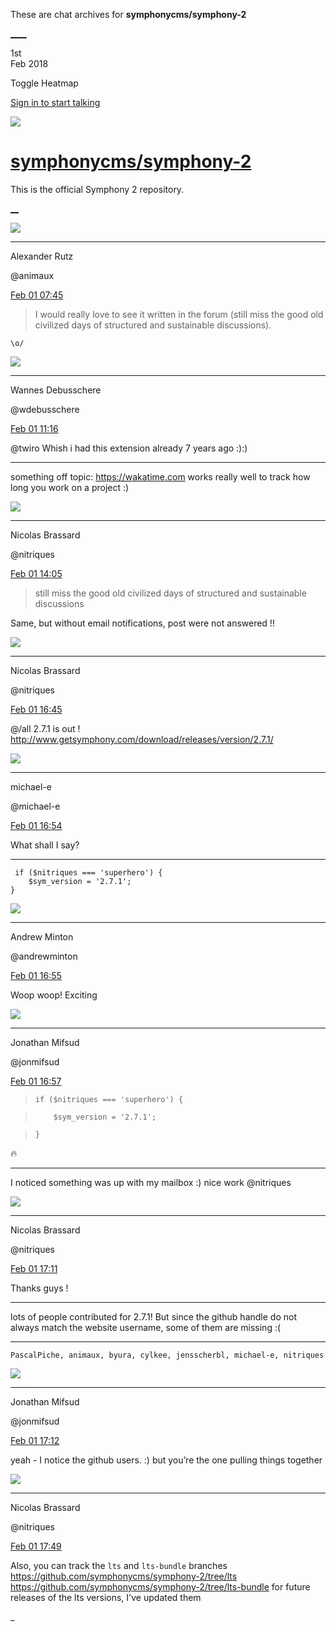 These are chat archives for **symphonycms/symphony-2**

[__](/symphonycms/symphony-2/archives/2018/02/02)[__](/symphonycms/symphony-2/archives/2018/01/31)

1st  
Feb 2018

Toggle Heatmap

[Sign in to start talking](/login?action=login&button=archive-login)

![](https://avatars-02.gitter.im/group/iv/3/57542c45c43b8c601977197e?s=48)

#  [symphonycms/symphony-2](/symphonycms/symphony-2)

This is the official Symphony 2 repository.

[ __](/orgs/symphonycms/rooms "More symphonycms rooms")

![](https://avatars2.githubusercontent.com/u/446874?v=4&s=30)

____

Alexander Rutz

@animaux

[Feb 01
07:45](https://gitter.im/symphonycms/symphony-2?at=5a72c585e217167e2c2a03fb)

> I would really love to see it written in the forum (still miss the good old
civilized days of structured and sustainable discussions).

`\o/`

![](https://avatars1.githubusercontent.com/u/4136426?v=4&s=30)

____

Wannes Debusschere

@wdebusschere

[Feb 01
11:16](https://gitter.im/symphonycms/symphony-2?at=5a72f711ce68c3bc742fc664)

@twiro Whish i had this extension already 7 years ago :):)

____

something off topic: <https://wakatime.com> works really well to track how
long you work on a project :)

![](https://avatars1.githubusercontent.com/u/771169?v=4&s=30)

____

Nicolas Brassard

@nitriques

[Feb 01
14:05](https://gitter.im/symphonycms/symphony-2?at=5a731e9c4750541917517291)

> still miss the good old civilized days of structured and sustainable
discussions

Same, but without email notifications, post were not answered !!

![](https://avatars1.githubusercontent.com/u/771169?v=4&s=30)

____

Nicolas Brassard

@nitriques

[Feb 01
16:45](https://gitter.im/symphonycms/symphony-2?at=5a73443898927d574565c663)

@/all 2.7.1 is out !
<http://www.getsymphony.com/download/releases/version/2.7.1/>

![](https://avatars2.githubusercontent.com/u/40072?v=4&s=30)

____

michael-e

@michael-e

[Feb 01
16:54](https://gitter.im/symphonycms/symphony-2?at=5a73462bac509d207da75bac)

What shall I say?

____

    
    
     if ($nitriques === 'superhero') {
        $sym_version = '2.7.1';
    }

![](https://avatars2.githubusercontent.com/u/707189?v=4&s=30)

____

Andrew Minton

@andrewminton

[Feb 01
16:55](https://gitter.im/symphonycms/symphony-2?at=5a73468a7dcd63481f0607aa)

Woop woop! Exciting

![](https://avatars1.githubusercontent.com/u/859775?v=4&s=30)

____

Jonathan Mifsud

@jonmifsud

[Feb 01
16:57](https://gitter.im/symphonycms/symphony-2?at=5a7346fa4a6b0dd32b780dac)

>

>     if ($nitriques === 'superhero') {

>         $sym_version = '2.7.1';

>     }

:fire:

____

I noticed something was up with my mailbox :) nice work  @nitriques

![](https://avatars1.githubusercontent.com/u/771169?v=4&s=30)

____

Nicolas Brassard

@nitriques

[Feb 01
17:11](https://gitter.im/symphonycms/symphony-2?at=5a734a246117191e61e0b8dc)

Thanks guys !

____

lots of people contributed for 2.7.1! But since the github handle do not
always match the website username, some of them are missing :(

____

`PascalPiche, animaux, byura, cylkee, jensscherbl, michael-e, nitriques`

![](https://avatars1.githubusercontent.com/u/859775?v=4&s=30)

____

Jonathan Mifsud

@jonmifsud

[Feb 01
17:12](https://gitter.im/symphonycms/symphony-2?at=5a734a69b3c4a0d376cad498)

yeah - I notice the github users. :) but you’re the one pulling things
together

![](https://avatars1.githubusercontent.com/u/771169?v=4&s=30)

____

Nicolas Brassard

@nitriques

[Feb 01
17:49](https://gitter.im/symphonycms/symphony-2?at=5a7353357dcd63481f06555e)

Also, you can track the `lts` and `lts-bundle` branches
<https://github.com/symphonycms/symphony-2/tree/lts>
<https://github.com/symphonycms/symphony-2/tree/lts-bundle> for future
releases of the lts versions, I've updated them

_


